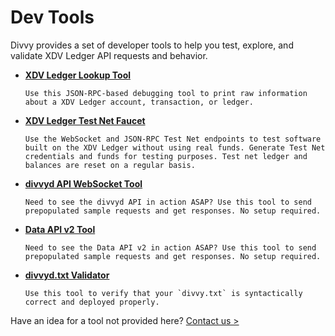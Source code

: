 # Dev Tools
<!--{# TODO: Ensure that the list below follows the order of the left nav. #}-->

Divvy provides a set of developer tools to help you test, explore, and validate XDV Ledger API requests and behavior.

* **[XDV Ledger Lookup Tool](xdv-ledger-rpc-tool.html)**

      Use this JSON-RPC-based debugging tool to print raw information about a XDV Ledger account, transaction, or ledger.

* **[XDV Ledger Test Net Faucet](xdv-test-net-faucet.html)**

      Use the WebSocket and JSON-RPC Test Net endpoints to test software built on the XDV Ledger without using real funds. Generate Test Net credentials and funds for testing purposes. Test net ledger and balances are reset on a regular basis.
<!--{# TODO: For information about how to connect your `divvyd` test server to the Test Net, see [XXXXX](x). #}-->

* **[divvyd API WebSocket Tool](websocket-api-tool.html)**

      Need to see the divvyd API in action ASAP? Use this tool to send prepopulated sample requests and get responses. No setup required.
<!--{# TODO: which methods are surfaced here -- is this all of them? #}-->

* **[Data API v2 Tool](data-api-v2-tool.html)**

      Need to see the Data API v2 in action ASAP? Use this tool to send prepopulated sample requests and get responses. No setup required.

* **[divvyd.txt Validator](divvy-txt-validator.html)**

      Use this tool to verify that your `divvy.txt` is syntactically correct and deployed properly.

Have an idea for a tool not provided here? [Contact us >](mailto:docs@xdv.io)

